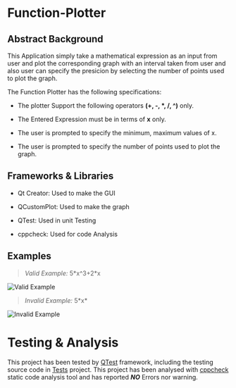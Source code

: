 # Function-Plotter

## Abstract Background

This Application simply take a mathematical expression as  an input from user and plot the corresponding graph with an interval taken from user and also user can specify the presicion by selecting the number of points used to plot the graph.

The Function Plotter has the following specifications:

- The plotter Support the following operators **(+, -, \*, /, ^)** only.

- The Entered Expression must be in terms of **x** only.

- The user is prompted to specify the minimum, maximum values of x.

- The user is prompted to specify the number of points used to plot the graph.

## Frameworks & Libraries

- Qt Creator: Used to make the GUI

- QCustomPlot: Used to make the graph

- QTest: Used in unit Testing

- cppcheck: Used for code Analysis

## Examples

> *Valid Example:* 5\*x^3+2\*x

![Valid Example](https://i.imgur.com/ncI41pI.png "Valid Example: 5*x^3+2*x")

> *Invalid Example:* 5\*x\*

![Invalid Example](https://i.imgur.com/X6LQfCy.png "Invalid Example: 5*x*")

# Testing & Analysis

This project has been tested by [QTest](https://doc.qt.io/qt-5/qtest-overview.html) framework, including the testing source code in [Tests](Tests) project.
This project has been analysed with [cppcheck](https://cppcheck.sourceforge.io/) static code analysis tool and has reported ***NO*** Errors nor warning.
